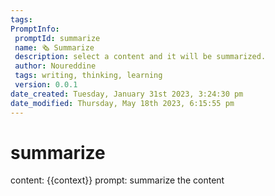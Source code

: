 ```yaml
---
tags: 
PromptInfo:
 promptId: summarize
 name: 🗞️ Summarize 
 description: select a content and it will be summarized.
 author: Noureddine
 tags: writing, thinking, learning
 version: 0.0.1
date_created: Tuesday, January 31st 2023, 3:24:30 pm
date_modified: Thursday, May 18th 2023, 6:15:55 pm
---
```

# summarize
content: 
{{context}}
prompt:
summarize the content


